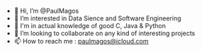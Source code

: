 - 👋 Hi, I’m @PaulMagos
- 👀 I’m interested in Data Sience and Software Engineering
- 🌱 I'm in actual knowledge of good C, Java & Python
- 💞️ I’m looking to collaborate on any kind of interesting projects
- 📫 How to reach me : paulmagos@icloud.com

<!---
PaulMagos/PaulMagos is a ✨ special ✨ repository because its `README.md` (this file) appears on your GitHub profile.
You can click the Preview link to take a look at your changes.
--->
